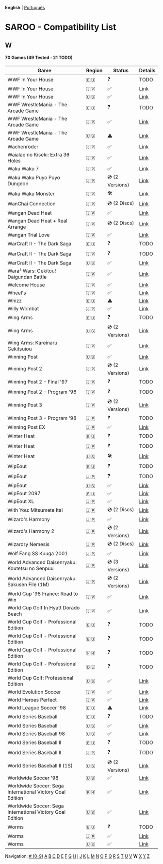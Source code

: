 **English** | [Português](../pt-br/W.md)

# SAROO - Compatibility List

## W

#### 70 Games (49 Tested - 21 TODO)

| Game                                                      | Region | Status              | Details                                                           |
| --------------------------------------------------------- | ------ | ------------------- | ----------------------------------------------------------------- |
| WWF In Your House                                         | :eu:   | :question:          | TODO                                                              |
| WWF In Your House                                         | :jp:   | :white_check_mark:  | [Link](../../../Regions/Retails/Japan/T-8120G/01/README.md)       |
| WWF In Your House                                         | :us:   | :white_check_mark:  | [Link](../../../Regions/Retails/USA/T-8126H/01/README.md)         |
| WWF WrestleMania - The Arcade Game                        | :eu:   | :question:          | TODO                                                              |
| WWF WrestleMania - The Arcade Game                        | :jp:   | :white_check_mark:  | [Link](../../../Regions/Retails/Japan/T-8112G/01/README.md)       |
| WWF WrestleMania - The Arcade Game                        | :us:   | :warning:           | [Link](../../../Regions/Retails/USA/T-8112H/01/README.md)         |
| Wachenröder                                               | :jp:   | :white_check_mark:  | [Link](../../../Regions/Retails/Japan/GS-9183/01/README.md)       |
| Waialae no Kiseki: Extra 36 Holes                         | :jp:   | :white_check_mark:  | [Link](../../../Regions/Retails/Japan/T-11402G/01/README.md)      |
| Waku Waku 7                                               | :jp:   | :white_check_mark:  | [Link](../../../Regions/Retails/Japan/T-1515G/01/README.md)       |
| Waku Waku Puyo Puyo Dungeon                               | :jp:   | :cd: (2 Versions)   | [Link](../../../Regions/Retails/Japan/T-6608G/01/README.md)       |
| Waku Waku Monster                                         | :jp:   | :hammer_and_wrench: | [Link](../../../Regions/Retails/Japan/T-16608G/01/README.md)      |
| WanChai Connection                                        | :jp:   | :cd: (2 Discs)      | [Link](../../../Regions/Retails/Japan/GS-9007/01/README.md)       |
| Wangan Dead Heat                                          | :jp:   | :white_check_mark:  | [Link](../../../Regions/Retails/Japan/T-9102G/01/README.md)       |
| Wangan Dead Heat + Real Arrange                           | :jp:   | :cd: (2 Discs)      | [Link](../../../Regions/Retails/Japan/T-9103G/01/README.md)       |
| Wangan Trial Love                                         | :jp:   | :white_check_mark:  | [Link](../../../Regions/Retails/Japan/T-9110G/01/README.md)       |
| WarCraft II - The Dark Saga                               | :eu:   | :question:          | TODO                                                              |
| WarCraft II - The Dark Saga                               | :jp:   | :question:          | TODO                                                              |
| WarCraft II - The Dark Saga                               | :us:   | :white_check_mark:  | [Link](../../../Regions/Retails/USA/T-5023H/01/README.md)         |
| Wara² Wars: Gekitou! Daigundan Battle                     | :jp:   | :white_check_mark:  | [Link](../../../Regions/Retails/Japan/T-21507G/01/README.md)      |
| Welcome House                                             | :jp:   | :white_check_mark:  | [Link](../../../Regions/Retails/Japan/T-15027G/01/README.md)      |
| Wheel's                                                   | :jp:   | :white_check_mark:  | [Link](../../../Regions/Retails/Japan/610609201/01/README.md)     |
| Whizz                                                     | :eu:   | :warning:           | [Link](../../../Regions/Retails/Europe/T-9515H-50/01/README.md)   |
| Willy Wombat                                              | :jp:   | :white_check_mark:  | [Link](../../../Regions/Retails/Japan/T-14306G/01/README.md)      |
| Wing Arms                                                 | :eu:   | :question:          | TODO                                                              |
| Wing Arms                                                 | :us:   | :cd: (2 Versions)   | [Link](../../../Regions/Retails/USA/MK-81024/01/README.md)        |
| Wing Arms: Kareinaru Gekitsuiou                           | :jp:   | :white_check_mark:  | [Link](../../../Regions/Retails/Japan/GS-9038/01/README.md)       |
| Winning Post                                              | :us:   | :white_check_mark:  | [Link](../../../Regions/Retails/USA/T-7602H/01/README.md)         |
| Winning Post 2                                            | :jp:   | :cd: (2 Versions)   | [Link](../../../Regions/Retails/Japan/T-7612G/01/README.md)       |
| Winning Post 2 - Final '97                                | :jp:   | :question:          | TODO                                                              |
| Winning Post 2 - Program '96                              | :jp:   | :question:          | TODO                                                              |
| Winning Post 3                                            | :jp:   | :cd: (2 Versions)   | [Link](../../../Regions/Retails/Japan/T-7660G/01/README.md)       |
| Winning Post 3 - Program '98                              | :jp:   | :question:          | TODO                                                              |
| Winning Post EX                                           | :jp:   | :white_check_mark:  | [Link](../../../Regions/Retails/Japan/T-7606G/01/README.md)       |
| Winter Heat                                               | :eu:   | :question:          | TODO                                                              |
| Winter Heat                                               | :jp:   | :question:          | TODO                                                              |
| Winter Heat                                               | :us:   | :hammer_and_wrench: | [Link](../../../Regions/Retails/USA/MK-81129/01/README.md)        |
| WipEout                                                   | :eu:   | :question:          | TODO                                                              |
| WipEout                                                   | :jp:   | :question:          | TODO                                                              |
| WipEout                                                   | :us:   | :white_check_mark:  | [Link](../../../Regions/Retails/USA/T-18601H/01/README.md)        |
| WipEout 2097                                              | :eu:   | :white_check_mark:  | [Link](../../../Regions/Retails/Europe/T-11308H-50/01/README.md)  |
| WipEout XL                                                | :jp:   | :white_check_mark:  | [Link](../../../Regions/Retails/Japan/T-18619G/01/README.md)      |
| With You: Mitsumete Itai                                  | :jp:   | :cd: (2 Discs)      | [Link](../../../Regions/Retails/Japan/T-20117G/01/README.md)      |
| Wizard's Harmony                                          | :jp:   | :white_check_mark:  | [Link](../../../Regions/Retails/Japan/T-22001G/01/README.md)      |
| Wizard's Harmony 2                                        | :jp:   | :cd: (2 Versions)   | [Link](../../../Regions/Retails/Japan/T-22004G/01/README.md)      |
| Wizardry Nemesis                                          | :jp:   | :cd: (2 Discs)      | [Link](../../../Regions/Retails/Japan/T-37001G/01/README.md)      |
| Wolf Fang SS Kuuga 2001                                   | :jp:   | :white_check_mark:  | [Link](../../../Regions/Retails/Japan/T-26105G/01/README.md)      |
| World Advanced Daisenryaku: Koutetsu no Senpuu            | :jp:   | :cd: (3 Versions)   | [Link](../../../Regions/Retails/Japan/GS9025/01/README.md)        |
| World Advanced Daisenryaku: Sakusen File (1M)             | :jp:   | :cd: (2 Versions)   | [Link](../../../Regions/Retails/Japan/GS-9082/01/README.md)       |
| World Cup '98 France: Road to Win                         | :jp:   | :white_check_mark:  | [Link](../../../Regions/Retails/Japan/GS-9196/01/README.md)       |
| World Cup Golf In Hyatt Dorado Beach                      | :jp:   | :white_check_mark:  | [Link](../../../Regions/Retails/Japan/T-7301G/01/README.md)       |
| World Cup Golf - Professional Edition                     | :eu:   | :question:          | TODO                                                              |
| World Cup Golf - Professional Edition                     | :eu:   | :question:          | TODO                                                              |
| World Cup Golf - Professional Edition                     | :fr:   | :question:          | TODO                                                              |
| World Cup Golf - Professional Edition                     | :de:   | :question:          | TODO                                                              |
| World Cup Golf: Professional Edition                      | :us:   | :white_check_mark:  | [Link](../../../Regions/Retails/USA/T-7903H/01/README.md)         |
| World Evolution Soccer                                    | :jp:   | :white_check_mark:  | [Link](../../../Regions/Retails/Japan/T-2002G/01/README.md)       |
| World Heroes Perfect                                      | :jp:   | :white_check_mark:  | [Link](../../../Regions/Retails/Japan/T-3103G/01/README.md)       |
| World League Soccer '98                                   | :eu:   | :warning:           | [Link](../../../Regions/Retails/Europe/MK-81181/01/README.md)     |
| World Series Baseball                                     | :eu:   | :question:          | TODO                                                              |
| World Series Baseball                                     | :us:   | :white_check_mark:  | [Link](../../../Regions/Retails/USA/MK-81109/01/README.md)        |
| World Series Baseball 98                                  | :us:   | :white_check_mark:  | [Link](../../../Regions/Retails/USA/MK-81127/01/README.md)        |
| World Series Baseball II                                  | :eu:   | :question:          | TODO                                                              |
| World Series Baseball II                                  | :jp:   | :question:          | TODO                                                              |
| World Series Baseball II (1S)                             | :us:   | :cd: (2 Versions)   | [Link](../../../Regions/Retails/USA/MK-81113/01/README.md)        |
| Worldwide Soccer '98                                      | :us:   | :white_check_mark:  | [Link](../../../Regions/Retails/USA/MK-81123/01/README.md)        |
| Worldwide Soccer: Sega International Victory Goal Edition | :kr:   | :white_check_mark:  | [Link](../../../Regions/Retails/SouthKorea/MK-81105/01/README.md) |
| Worldwide Soccer: Sega International Victory Goal Edition | :us:   | :white_check_mark:  | [Link](../../../Regions/Retails/USA/MK-81105/01/README.md)        |
| Worms                                                     | :eu:   | :question:          | TODO                                                              |
| Worms                                                     | :jp:   | :white_check_mark:  | [Link](../../../Regions/Retails/Japan/T-22404G/01/README.md)      |
| Worms                                                     | :us:   | :white_check_mark:  | [Link](../../../Regions/Retails/USA/T-16403H/01/README.md)        |

Navigation:
[# (0-9)](./09.md) [A](./A.md) [B](./B.md) [C](./C.md) [D](./D.md) [E](./E.md) [F](./F.md) [G](./G.md) [H](./H.md) [I](./I.md) [J](./J.md) [K](./K.md) [L](./L.md) [M](./M.md) [N](./N.md) [O](./O.md) [P](./P.md) [Q](./Q.md) [R](./R.md) [S](./S.md) [T](./T.md) [U](./U.md) [V](./V.md) **W** [X](./X.md) [Y](./Y.md) [Z](./Z.md)
